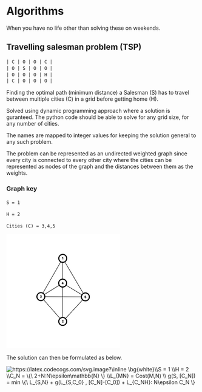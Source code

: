 # Algorithms

When you have no life other than solving these on weekends.

## Travelling salesman problem (TSP)

```txt
| C | O | O | C |
| O | S | O | O |
| O | O | O | H |
| C | O | O | O |
```

Finding the optimal path (minimum distance) a Salesman (S) has to travel between multiple cities (C) in a grid before getting home (H).

Solved using dynamic programming approach where a solution is guranteed.
The python code should be able to solve for any grid size, for any number of cities.

The names are mapped to integer values for keeping the solution general to any such problem.

The problem can be represented as an undirected weighted graph since every city is connected to every other city where the cities can be represented as nodes of the graph and the distances between them as the weights.

### Graph key

`S = 1`

`H = 2`

`Cities (C) = 3,4,5`

<img src="images/tsp_graph.png" alt="tsp_graph" width="300"/>

The solution can then be formulated as below.

<!-- ![
S = 1 \\
H = 2 \\
C_N = \{\ 2+N:N\epsilon\mathbb{N} \}  \\
L_{MN} = Cost(M,N) \\
g(S, [C_N]) = min \{\ L_{S,N} + g(L_{S,C_0} , [C_N]-[C_0]) + L_{C_NH}:
                N\epsilon C_N \}
](https://quicklatex.com/cache3/0e/ql_0d19c4550d87e5f945ffe19394b5890e_l3.png) -->

<img src="https://latex.codecogs.com/svg.image?\inline&space;\bg{white}\\S&space;=&space;1&space;\\H&space;=&space;2&space;\\C_N&space;=&space;\{\&space;2&plus;N:N\epsilon\mathbb{N}&space;\}&space;&space;\\L_{MN}&space;=&space;Cost(M,N)&space;\\&space;g(S,&space;[C_N])&space;=&space;min&space;\{\&space;L_{S,N}&space;&plus;&space;g(L_{S,C_0}&space;,&space;[C_N]-[C_0])&space;&plus;&space;L_{C_NH}:&space;&space;&space;&space;&space;&space;&space;&space;&space;&space;&space;&space;&space;&space;&space;&space;&space;N\epsilon&space;C_N&space;\}" title="https://latex.codecogs.com/svg.image?\inline \bg{white}\\S = 1 \\H = 2 \\C_N = \{\ 2+N:N\epsilon\mathbb{N} \} \\L_{MN} = Cost(M,N) \\ g(S, [C_N]) = min \{\ L_{S,N} + g(L_{S,C_0} , [C_N]-[C_0]) + L_{C_NH}: N\epsilon C_N \}" />
